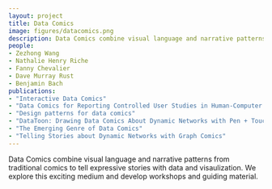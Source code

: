 ```yaml
---
layout: project
title: Data Comics
image: figures/datacomics.png
description: Data Comics combine visual language and narrative patterns from traditional comics to tell expressive stories with data and visaulization. We explore this exciting medium and develop workshops and guiding material
people:
- Zezhong Wang
- Nathalie Henry Riche
- Fanny Chevalier
- Dave Murray Rust
- Benjamin Bach
publications:
- "Interactive Data Comics"
- "Data Comics for Reporting Controlled User Studies in Human-Computer Interaction"
- "Design patterns for data comics"
- "DataToon: Drawing Data Comics About Dynamic Networks with Pen + Touch Interaction"
- "The Emerging Genre of Data Comics"
- "Telling Stories about Dynamic Networks with Graph Comics"
---
```


Data Comics combine visual language and narrative patterns from traditional comics to tell expressive stories with data and visaulization. We explore this exciting medium and develop workshops and guiding material.

